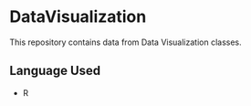 # DataVisualization
This repository contains data from Data Visualization classes.

## Language Used
- R

